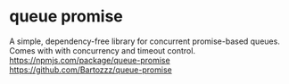 # queue promise
A simple, dependency-free library for concurrent promise-based queues. Comes with with concurrency and timeout control. https://npmjs.com/package/queue-promise
https://github.com/Bartozzz/queue-promise
